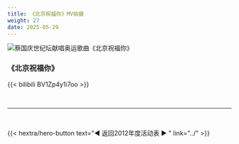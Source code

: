 ```yaml
---
title: 《北京祝福你》MV拍摄
weight: 27
date: 2025-05-29
---
```


![蔡国庆世纪坛献唱奥运歌曲《北京祝福你》
](https://www.chinanews.com.cn/tp/hd2011/2012/07-04/U401P4T426D112295F16470DT20120704143242.jpg)

### 《北京祝福你》

{{< bilibili BV1Zp4y1i7oo >}}



<br>
<hr>
<br>

{{< hextra/hero-button text="◀ 返回2012年度活动表 ▶ " link="../" >}}